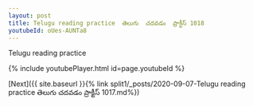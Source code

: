 ```yaml
---
layout: post
title: Telugu reading practice  తెలుగు  చదవడం  ప్రాక్టీస్ 1018
youtubeId: oUes-AUNTa8
---
```

 
 
Telugu reading practice
 
 
 
 
 


{% include youtubePlayer.html id=page.youtubeId %}
 
[Next]({{ site.baseurl }}{% link  split1/_posts/2020-09-07-Telugu reading practice  తెలుగు  చదవడం  ప్రాక్టీస్ 1017.md%})
 
